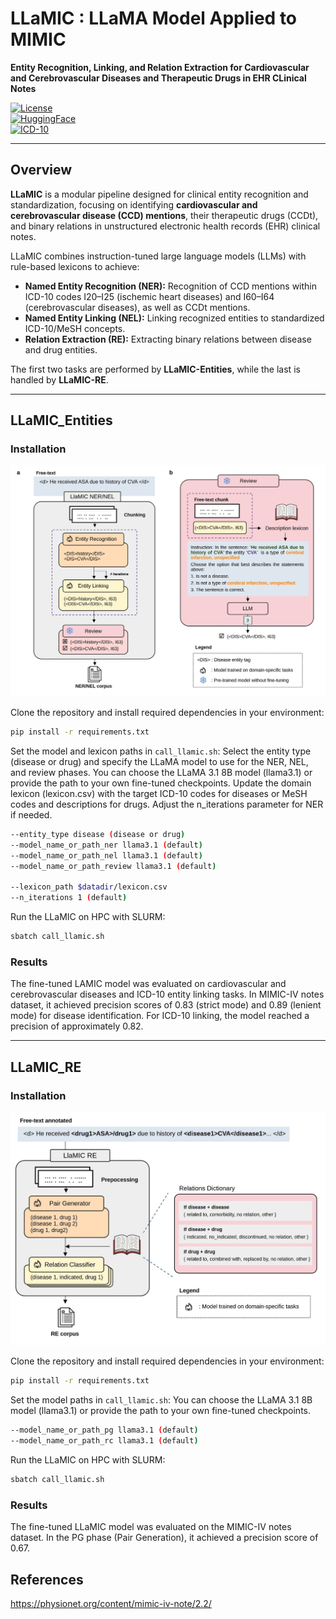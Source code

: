 # LLaMIC : LLaMA Model Applied to MIMIC  
**Entity Recognition, Linking, and Relation Extraction for Cardiovascular and Cerebrovascular Diseases and Therapeutic Drugs in EHR CLinical Notes**

[![License](https://img.shields.io/badge/license-MIT-blue.svg)](LICENSE)  
[![HuggingFace](https://img.shields.io/badge/HuggingFace-🤗-yellow)](https://huggingface.co/)  
[![ICD-10](https://img.shields.io/badge/standard-ICD--10-green)](https://icd.who.int/)  

---

## Overview

**LLaMIC** is a modular pipeline designed for clinical entity recognition and standardization, focusing on identifying **cardiovascular and cerebrovascular disease (CCD) mentions**, their therapeutic drugs (CCDt), and binary relations in unstructured electronic health records (EHR) clinical notes.

LLaMIC combines instruction-tuned large language models (LLMs) with rule-based lexicons to achieve:

- **Named Entity Recognition (NER):** Recognition of CCD mentions within ICD-10 codes I20–I25 (ischemic heart diseases) and I60–I64 (cerebrovascular diseases), as well as CCDt mentions.
- **Named Entity Linking (NEL):** Linking recognized entities to standardized ICD-10/MeSH concepts.
- **Relation Extraction (RE):** Extracting binary relations between disease and drug entities.

The first two tasks are performed by **LLaMIC-Entities**, while the last is handled by **LLaMIC-RE**.

---

## LLaMIC_Entities
### Installation

<img src="assets/llamic_ner.png" alt="LLaMIC Pipeline" width="800"/>

Clone the repository and install required dependencies in your environment:

```bash
pip install -r requirements.txt
```

Set the model and lexicon paths in `call_llamic.sh`: Select the entity type (disease or drug) and specify the LLaMA model to use for the NER, NEL, and review phases. You can choose the LLaMA 3.1 8B model (llama3.1) or provide the path to your own fine-tuned checkpoints. Update the domain lexicon (lexicon.csv) with the target ICD-10 codes for diseases or MeSH codes and descriptions for drugs. Adjust the n_iterations parameter for NER if needed.

```bash
--entity_type disease (disease or drug)
--model_name_or_path_ner llama3.1 (default)
--model_name_or_path_nel llama3.1 (default)
--model_name_or_path_review llama3.1 (default)

--lexicon_path $datadir/lexicon.csv
--n_iterations 1 (default)
```


Run the LLaMIC on HPC with SLURM:
```bash
sbatch call_llamic.sh
```

### Results
The fine-tuned LAMIC model was evaluated on cardiovascular and cerebrovascular diseases and ICD-10 entity linking tasks. In MIMIC-IV notes dataset, it achieved precision scores of 0.83 (strict mode) and 0.89 (lenient mode) for disease identification. For ICD-10 linking, the model reached a precision of approximately 0.82.

---

## LLaMIC_RE
### Installation

<img src="assets/llamic_re.png" alt="LLaMIC Pipeline" width="800"/>

Clone the repository and install required dependencies in your environment:

```bash
pip install -r requirements.txt
```

Set the model paths in `call_llamic.sh`: You can choose the LLaMA 3.1 8B model (llama3.1) or provide the path to your own fine-tuned checkpoints. 

```bash
--model_name_or_path_pg llama3.1 (default)
--model_name_or_path_rc llama3.1 (default)
```


Run the LLaMIC on HPC with SLURM:
```bash
sbatch call_llamic.sh
```

### Results
The fine-tuned LLaMIC model was evaluated on the MIMIC-IV notes dataset. In the PG phase (Pair Generation), it achieved a precision score of 0.67.

## References

https://physionet.org/content/mimic-iv-note/2.2/

